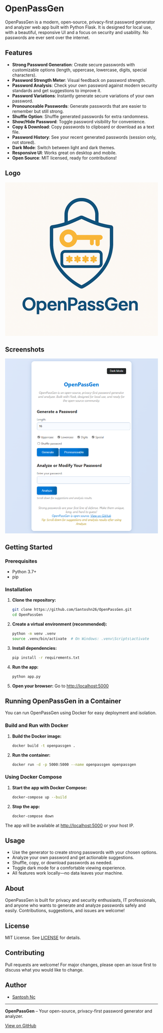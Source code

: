 # OpenPassGen

OpenPassGen is a modern, open-source, privacy-first password generator and analyzer web app built with Python Flask. It is designed for local use, with a beautiful, responsive UI and a focus on security and usability. No passwords are ever sent over the internet.

## Features

- **Strong Password Generation**: Create secure passwords with customizable options (length, uppercase, lowercase, digits, special characters).
- **Password Strength Meter**: Visual feedback on password strength.
- **Password Analysis**: Check your own password against modern security standards and get suggestions to improve it.
- **Password Variations**: Instantly generate secure variations of your own password.
- **Pronounceable Passwords**: Generate passwords that are easier to remember but still strong.
- **Shuffle Option**: Shuffle generated passwords for extra randomness.
- **Show/Hide Password**: Toggle password visibility for convenience.
- **Copy & Download**: Copy passwords to clipboard or download as a text file.
- **Password History**: See your recent generated passwords (session only, not stored).
- **Dark Mode**: Switch between light and dark themes.
- **Responsive UI**: Works great on desktop and mobile.
- **Open Source**: MIT licensed, ready for contributions!

## Logo

![OpenPassGen Logo](logo.png)

## Screenshots

![OpenPassGen Screenshot](screenshot.png) <!-- Add your screenshot here -->

## Getting Started

### Prerequisites
- Python 3.7+
- pip

### Installation

1. **Clone the repository:**
   ```sh
   git clone https://github.com/Santoshn26/OpenPassGen.git
   cd OpenPassGen
   ```
2. **Create a virtual environment (recommended):**
   ```sh
   python -m venv .venv
   source .venv/bin/activate  # On Windows: .venv\Scripts\activate
   ```
3. **Install dependencies:**
   ```sh
   pip install -r requirements.txt
   ```
4. **Run the app:**
   ```sh
   python app.py
   ```
5. **Open your browser:**
   Go to [http://localhost:5000](http://localhost:5000)

## Running OpenPassGen in a Container

You can run OpenPassGen using Docker for easy deployment and isolation.

### Build and Run with Docker

1. **Build the Docker image:**
   ```sh
   docker build -t openpassgen .
   ```
2. **Run the container:**
   ```sh
   docker run -d -p 5000:5000 --name openpassgen openpassgen
   ```

### Using Docker Compose

1. **Start the app with Docker Compose:**
   ```sh
   docker-compose up --build
   ```
2. **Stop the app:**
   ```sh
   docker-compose down
   ```

The app will be available at [http://localhost:5000](http://localhost:5000) or your host IP.

## Usage
- Use the generator to create strong passwords with your chosen options.
- Analyze your own password and get actionable suggestions.
- Shuffle, copy, or download passwords as needed.
- Toggle dark mode for a comfortable viewing experience.
- All features work locally—no data leaves your machine.

## About
OpenPassGen is built for privacy and security enthusiasts, IT professionals, and anyone who wants to generate and analyze passwords safely and easily. Contributions, suggestions, and issues are welcome!

## License
MIT License. See [LICENSE](LICENSE) for details.

## Contributing
Pull requests are welcome! For major changes, please open an issue first to discuss what you would like to change.

## Author
- [Santosh Nc](https://github.com/Santoshn26)

---

**OpenPassGen** – Your open-source, privacy-first password generator and analyzer.

[View on GitHub](https://github.com/Santoshn26/OpenPassGen)
